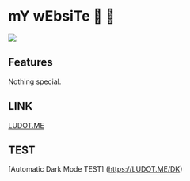 # mY wEbsiTe :zany_face: :zany_face: 

[](https://)



![](https://i.imgur.com/jTsY85z.png)



## Features
Nothing special.



## LINK

[LUDOT.ME](https://LUDOT.ME)

## TEST
[Automatic Dark Mode TEST] (https://LUDOT.ME/DK)
